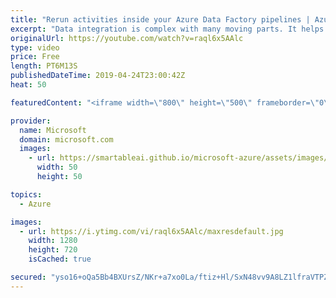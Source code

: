 ```yaml
---
title: "Rerun activities inside your Azure Data Factory pipelines | Azure Friday"
excerpt: "Data integration is complex with many moving parts. It helps organizations to combine data and complex business processes in hybrid data environments. Failures are very common in data integration workflows. This can happen due to data not arriving on time, functional code issues in your pipelines, infrastructure"
originalUrl: https://youtube.com/watch?v=raql6x5AAlc
type: video
price: Free
length: PT6M13S
publishedDateTime: 2019-04-24T23:00:42Z
heat: 50

featuredContent: "<iframe width=\"800\" height=\"500\" frameborder=\"0\" src=\"https://www.youtube.com/embed/raql6x5AAlc\" allow=\"accelerometer; autoplay; encrypted-media; gyroscope; picture-in-picture\" allowfullscreen></iframe>"

provider:
  name: Microsoft
  domain: microsoft.com
  images:
    - url: https://smartableai.github.io/microsoft-azure/assets/images/organizations/microsoft.com-50x50.jpg
      width: 50
      height: 50

topics:
  - Azure

images:
  - url: https://i.ytimg.com/vi/raql6x5AAlc/maxresdefault.jpg
    width: 1280
    height: 720
    isCached: true

secured: "yso16+oQa5Bb4BXUrsZ/NKr+a7xo0La/ftiz+Hl/SxN48vv9A8LZ1lfraVTPZfOO725Q7iFk1j0tjTmBs5VR9uTAfJpgA1jqP8uRCWgW7HGX56bl8s2yMrPhufY+RlEgOo9H80Tx46vXWWGX5d42hdX3TVhHnrynqCOpJdHnyiMwNSFeWpmH+I6N0YGUl7xXHlkWzqCy5VHYL+CsChfl9kY2ITh4ZOAt/dx4VyJ779w5SGv8wP+7SpZAWZe/BDCVkSAf5hbcRZP/BhEVqiUBT4u3D4odhsPwFJvQssjMUSU+Of7JLxfL2xvzFENiIJCbkb3YyVGPFULk6U7OqKdd5RUePzPsktXO4kIjATGSG/5+i0EicId3HngIItf0VfbjBlKnvokVdtxXL2wr7EMV8+io9icBEXJDwpEUUMMTeZs=;SuPqFTxKfYHAzL6aloqROQ=="
---
```


